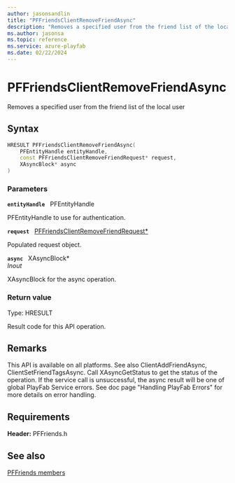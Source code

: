 ```yaml
---
author: jasonsandlin
title: "PFFriendsClientRemoveFriendAsync"
description: "Removes a specified user from the friend list of the local user"
ms.author: jasonsa
ms.topic: reference
ms.service: azure-playfab
ms.date: 02/22/2024
---
```


# PFFriendsClientRemoveFriendAsync  

Removes a specified user from the friend list of the local user  

## Syntax  
  
```cpp
HRESULT PFFriendsClientRemoveFriendAsync(  
    PFEntityHandle entityHandle,  
    const PFFriendsClientRemoveFriendRequest* request,  
    XAsyncBlock* async  
)  
```  
  
### Parameters  
  
**`entityHandle`** &nbsp; PFEntityHandle  
  
PFEntityHandle to use for authentication.  
  
**`request`** &nbsp; [PFFriendsClientRemoveFriendRequest*](../../pffriendstypes/structs/pffriendsclientremovefriendrequest.md)  
  
Populated request object.  
  
**`async`** &nbsp; XAsyncBlock*  
*_Inout_*  
  
XAsyncBlock for the async operation.  
  
  
### Return value
Type: HRESULT
  
Result code for this API operation.
  
## Remarks  
  
This API is available on all platforms. See also ClientAddFriendAsync, ClientSetFriendTagsAsync. Call XAsyncGetStatus to get the status of the operation. If the service call is unsuccessful, the async result will be one of global PlayFab Service errors. See doc page "Handling PlayFab Errors" for more details on error handling.
  
## Requirements  
  
**Header:** PFFriends.h
  
## See also  
[PFFriends members](../pffriends_members.md)  

  
  
